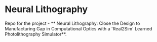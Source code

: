 # Neural Lithography
Repo for the project - ** Neural Lithography: Close the Design to Manufacturing Gap in Computational Optics with a 'Real2Sim' Learned Photolithography Simulator**. 
